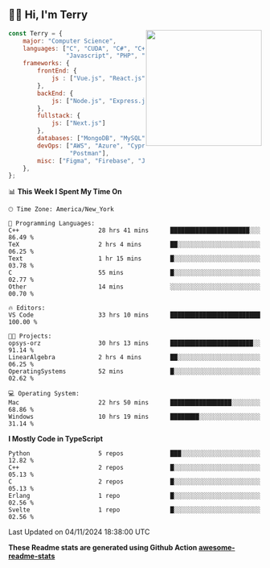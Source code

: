 <h2>👋🏻 Hi, I'm Terry</h2>

<img align='right' src="https://media.giphy.com/media/fkZukR450RQ1qnGaq9/giphy.gif" width="230">

```javascript
const Terry = {
    major: "Computer Science",
    languages: ["C", "CUDA", "C#", "C++", "Go", "Java",
                "Javascript", "PHP", "Python", "SQL", "Typescript"],
    frameworks: {
        frontEnd: {
            js : ["Vue.js", "React.js"],
        },
        backEnd: {
            js: ["Node.js", "Express.js"],
        },
        fullstack: {
            js: ["Next.js"]
        },
        databases: ["MongoDB", "MySQL", "PostgreSQL"],
        devOps: ["AWS", "Azure", "Cypress", "Docker🐳", "Git", "Playwright",
                 "Postman"],
        misc: ["Figma", "Firebase", "Jira", "LaTeX"]
    },
};
```
<!--START_SECTION:waka-->
📊 **This Week I Spent My Time On** 

```text
🕑︎ Time Zone: America/New_York

💬 Programming Languages: 
C++                      28 hrs 41 mins      ██████████████████████░░░   86.49 % 
TeX                      2 hrs 4 mins        ██░░░░░░░░░░░░░░░░░░░░░░░   06.25 % 
Text                     1 hr 15 mins        █░░░░░░░░░░░░░░░░░░░░░░░░   03.78 % 
C                        55 mins             █░░░░░░░░░░░░░░░░░░░░░░░░   02.77 % 
Other                    14 mins             ░░░░░░░░░░░░░░░░░░░░░░░░░   00.70 % 

🔥 Editors: 
VS Code                  33 hrs 10 mins      █████████████████████████   100.00 % 

🐱‍💻 Projects: 
opsys-orz                30 hrs 13 mins      ███████████████████████░░   91.14 % 
LinearAlgebra            2 hrs 4 mins        ██░░░░░░░░░░░░░░░░░░░░░░░   06.25 % 
OperatingSystems         52 mins             █░░░░░░░░░░░░░░░░░░░░░░░░   02.62 % 

💻 Operating System: 
Mac                      22 hrs 50 mins      █████████████████░░░░░░░░   68.86 % 
Windows                  10 hrs 19 mins      ████████░░░░░░░░░░░░░░░░░   31.14 % 
```

**I Mostly Code in TypeScript** 

```text
Python                   5 repos             ███░░░░░░░░░░░░░░░░░░░░░░   12.82 % 
C++                      2 repos             █░░░░░░░░░░░░░░░░░░░░░░░░   05.13 % 
C                        2 repos             █░░░░░░░░░░░░░░░░░░░░░░░░   05.13 % 
Erlang                   1 repo              █░░░░░░░░░░░░░░░░░░░░░░░░   02.56 % 
Svelte                   1 repo              █░░░░░░░░░░░░░░░░░░░░░░░░   02.56 % 
```




 Last Updated on 04/11/2024 18:38:00 UTC
<!--END_SECTION:waka-->

**These Readme stats are generated using Github Action [awesome-readme-stats](https://github.com/anmol098/waka-readme-stats)**
